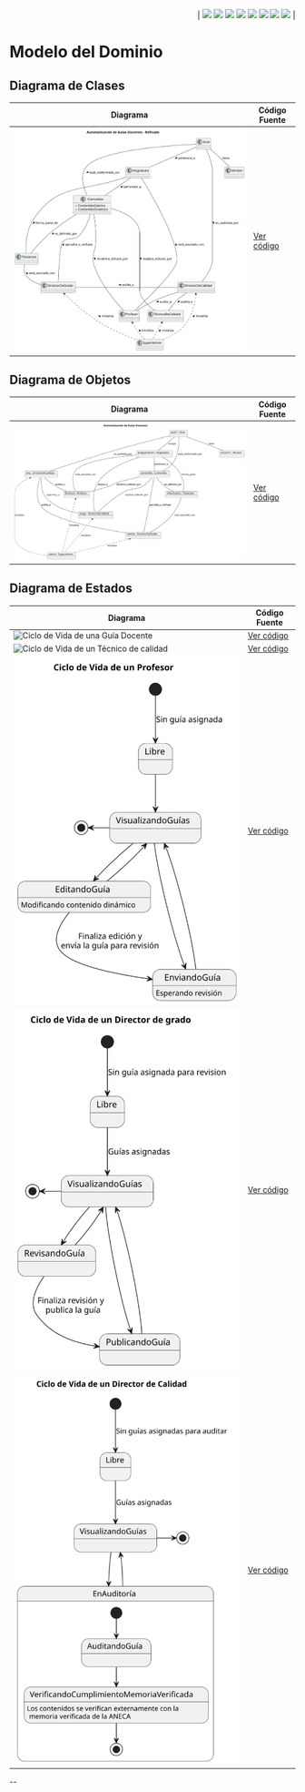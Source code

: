 <div align=right>

| [![](https://img.shields.io/badge/-Inicio-FFF?style=flat&logo=Emlakjet&logoColor=black)](/README.md) [![](https://img.shields.io/badge/-Modelo_de_Dominio-FFF?style=flat&logo=LiveChat&logoColor=black)](/ModeloDelDominio/modeloDelDominio.md) [![](https://img.shields.io/badge/-Actores-FFF?style=flat&logo=openstreetmap&logoColor=black)](/CasosDeUso/Actividades/Actores.md) [![](https://img.shields.io/badge/-Diagrama_De_Contexto-FFF?style=flat&logo=openstreetmap&logoColor=black)](/CasosDeUso/diagramaDeContexto/diagramaDeContexto.md) [![](https://img.shields.io/badge/-Casos_De_Uso-FFF?style=flat&logo=openstreetmap&logoColor=black)](/CasosDeUso/Actividades/CasosDeUso.md) [![](https://img.shields.io/badge/-Detallado_Casos_De_Uso-FFF?style=flat&logo=openstreetmap&logoColor=black)](/CasosDeUso/Actividades/Detallar.md) [![](https://img.shields.io/badge/-Prototipos-FFF?style=flat&logo=openstreetmap&logoColor=black)](/CasosDeUso/Actividades/Prototipos/README.md) [![](https://img.shields.io/badge/-Sesiones_de_Requisitado-FFF?style=flat&logo=Proton&logoColor=black)](/SesionesDeRequisitado)  |


</div>


# Modelo del Dominio 


## Diagrama de Clases
| Diagrama | Código Fuente |
|----------|---------------|
| ![Diagrama de Clases](/images/modelosUML/DiagramaClases.svg) | [Ver código](/ModeloDelDominio/DiagramaDeClases.puml) |


## Diagrama de Objetos
| Diagrama | Código Fuente |
|----------|---------------|
| ![Diagrama de Objetos](/images/modelosUML/DiagramaObjetos.svg) | [Ver código](/ModeloDelDominio/DiagramaDeObjetos.puml) |



## Diagrama de Estados
| Diagrama | Código Fuente |
|----------|---------------|
| ![Ciclo de Vida de una Guía Docente](/images/modelosUML/DiagramaEstados/DiagramaDeEstados_GuíaDocente.svg) | [Ver código](/ModeloDelDominio/diagramasEstados/DiagramaDeEstados_GuíaDocente.puml) |
| ![Ciclo de Vida de un Técnico de calidad](/images/modelosUML/DiagramaEstados/DiagramaEstados_Técnico_de_calidad.svg) | [Ver código](/ModeloDelDominio/diagramasEstados/DiagramaEstados_Técnico_de_calidad.puml) |
| ![Ciclo de Vida de un Profesor ](/images/modelosUML/DiagramaEstados/DiagramaDeEstados_Ciclo_Vida_Profesor.svg) | [Ver código](/ModeloDelDominio/diagramasEstados/DiagramaDeEstados_Ciclo_Vida_Profesor.puml) |
| ![Ciclo de Vida de un Director de grado](/images/modelosUML/DiagramaEstados/DiagramaEstados_Director_de_grado.svg) | [Ver código](/ModeloDelDominio/diagramasEstados/DiagramaEstados_Director_de_grado.puml) |
| ![Ciclo de Vida de un Director de calidad](/images/modelosUML/DiagramaEstados/DiagramaEstados_Director_de_calidad.svg) | [Ver código](/ModeloDelDominio/diagramasEstados/DiagramaEstados_Director_de_calidad.puml) |




-- 

<!-- | ![Proceso de Edicion Profesor](/images/modelosUML/DiagramaEstados/DiagramaDeEstados_EdicionProfesor.svg) | [Ver código](/ModeloDelDominio/diagramasEstados/DiagramaDeEstados_EdicionProfesor.puml) |
| ![Proceso de Edición de Contenido](/images/modelosUML/DiagramaEstados/DiagramaDeEstados_RevisionDirectorGrado.svg) | [Ver código](/ModeloDelDominio/diagramasEstados/DiagramaDeEstados_RevisionDirectorGrado.puml) |
| ![Edición de Contenido Estático - Técnico de Calidad](/images/modelosUML/DiagramaEstados/DiagramaDeEstados_Contenido_Estatico_Técnico_Calidad.svg) | [Ver código](/ModeloDelDominio/diagramasEstados/DiagramaDeEstados_Contenido_Estatico_Técnico_Calidad.puml) |
| ![Revisión y Corrección - Técnico de Calidad](/images/modelosUML/DiagramaEstados/DiagramaDeEstados_Formato_Técnico_Calidad.svg) | [Ver código](/ModeloDelDominio/diagramasEstados/DiagramaDeEstados_Formato_Técnico_Calidad.puml) |
| ![Proceso de Auditoría](/images/modelosUML/DiagramaEstados/DiagramaDeEstados_AuditoriaDirectorCalidad.svg) | [Ver código](/ModeloDelDominio/diagramasEstados/DiagramaDeEstados_AuditoriaDirectorCalidad.puml) | -->
